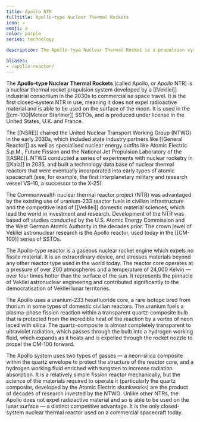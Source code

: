 ```yaml
---
title: Apollo NTR
fulltitle: Apollo-type Nuclear Thermal Rockets
icon: ⚛️
emoji: a
color: purple
series: technology

description: The Apollo-type Nuclear Thermal Rocket is a propulsion system developed for use in space transports in Vekllei.

aliases:
- /apollo-reactor/
---
```

The **Apollo-type Nuclear Thermal Rockets** (called Apollo, or *Apollo* NTR) is a nuclear thermal rocket propulsion system developed by a [[Vekllei]] industrial consortium in the 2030s to commercialise space travel. It is the first closed-system NTR in use, meaning it does not expel radioactive material and is able to be used on the surface of the moon. It is used in the [[cm-100|Meteor Starliner]] SSTOs, and is produced under license in the United States, U.K. and France.

The [[NSRE]] chaired the United Nuclear Transport Working Group (NTWG) in the early 2030s, which included state industry partners like [[General Reactor]] as well as specialised nuclear energy outfits like Atomic Electric S.p.M., Future Fission and the National Jet Propulsion Laboratory of the [[ASRE]]. NTWG conducted a series of experiments with nuclear rocketry in [[Kala]] in 2035, and built a technology data base of nuclear thermal reactors that were eventually incorporated into early types of atomic spacecraft (see, for example, the first interplanetary military and research vessel VS-10, a successor to the X-25).

The Commonwealth nuclear thermal reactor project (NTR) was advantaged by the existing use of uranium-233 reactor fuels in civilian infrastructure and the competitive lead of [[Vekllei]] domestic material sciences, which lead the world in investment and research. Development of the NTR was based off studies conducted by the U.S. Atomic Energy Commission and the West German Atomic Authority in the decades prior. The crown jewel of Vekllei astronuclear research is the Apollo reactor, used today in the [[CM-100]] series of SSTOs.

The Apollo-type reactor is a gaseous nuclear rocket engine which expels no fissile material. It is an extraordinary device, and stresses materials beyond any other reactor type used in the world today. The reactor core operates at a pressure of over 200 atmospheres and a temperature of 24,000 Kelvin — over four times hotter than the surface of the sun. It represents the pinnacle of Vekllei astronuclear engineering and contributed significantly to the democratisation of Vekllei lunar territories.

The Apollo uses a uranium-233 hexafluoride core, a rare isotope bred from thorium in some types of domestic civilian reactors. The uranium fuels a plasma-phase fission reaction within a transparent quartz-composite bulb that is protected from the incredible heat of the reaction by a vortex of neon laced with silica. The quartz-composite is almost completely transparent to ultraviolet radiation, which passes through the bulb into a hydrogen working fluid, which expands as it heats and is expelled through the rocket nozzle to propel the CM-100 forward.

The Apollo system uses two types of gasses — a neon-silica composite within the quartz envelope to protect the structure of the reactor core, and a hydrogen working fluid enriched with tungsten to increase radiation absorption. It is a relatively simple fission reactor mechanically, but the science of the materials required to operate it (particularly the quartz composite, developed by the Atomic Electric skunkworks) are the product of decades of research invested by the NTWG. Unlike other NTRs, the Apollo does not expel radioactive material and so is able to be used on the lunar surface — a distinct competitive advantage. It is the only closed-system nuclear thermal reactor used on a commercial spacecraft today.